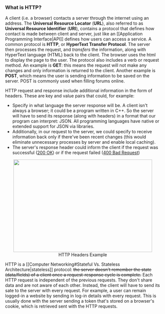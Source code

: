 ### What is HTTP?
A client (i.e. a browser) contacts a server through the internet using an address. The **Universal Resource Locator** (**URL**), also referred to as **Universal Resource Identifier** (**URI**), contains a protocol that defines how contact is made between client and server, just like an [[Application Programming Interface|API]] defines how users can access a service. A common protocol is **HTTP**, or **HyperText Transfer Protocol**. The server then processes the request, and *transfers* the information, along with HyperText language (HTML) back to the client. The browser uses the html to display the page to the user.
The protocol also includes a verb or request method. An example is **GET**: this means the request will not make any changes and only information is returned to the client. Another example is **POST**, which means the user is sending information to be saved on the server. POST is commonly used when filling forums online.

HTTP request and response include additional information in the form of headers. These are key and value pairs that could, for example: 
- Specify in what language the server response will be. A client isn't always a browser; it could be a program written in C++. So the server will have to send its response (along with headers) in a format that our program can interpret: JSON. All programming languages have native or extended support for JSON via libraries. 
- Additionally, in our request to the server, we could specify to receive information back only if there've been recent changes (this would eliminate unnecessary processes by server and enable local caching). 
- The server's response header could inform the client if the request was successful ([200 OK](https://developer.mozilla.org/en-US/docs/Web/HTTP/Status/200)) or if the request failed ([400 Bad Request](https://developer.mozilla.org/en-US/docs/Web/HTTP/Status/400))

<div align="center"><img src="https://www.ionos.com/digitalguide/fileadmin/DigitalGuide/Screenshots_2020/http-response-header.png" height="300" width="450"/><center>HTTP Headers Example</center></div>

HTTP is a [[Computer Networking#Stateful Vs. Stateless Architecture|stateless]] protocol: ~~the server doesn't remember the state (data/fields) of a client once a request-response cycle is complete.~~ Each HTTP request is independent of the previous requests. They don't share data and are not aware of each other. Instead, the client will have to send its sate to the server with every request. For example, a user can remain logged-in a website by sending in log-in details with every request. This is usually done with the server sending a token that's stored on a browser's cookie, which is retrieved sent with the HTTP requests.